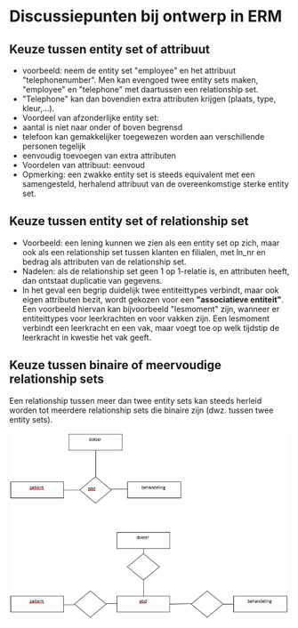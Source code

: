 # Discussiepunten bij ontwerp in ERM

## Keuze tussen entity set of attribuut

* voorbeeld: neem de entity set "employee" en het attribuut "telephonenumber". Men kan evengoed twee entity sets maken, "employee" en "telephone" met daartussen een relationship set.
* "Telephone" kan dan bovendien extra attributen krijgen \(plaats, type, kleur,...\).
* Voordeel van afzonderlijke entity set:
* aantal is niet naar onder of boven begrensd
* telefoon kan gemakkelijker toegewezen worden aan verschillende personen tegelijk
* eenvoudig toevoegen van extra attributen
* Voordelen van attribuut: eenvoud
* Opmerking: een zwakke entity set is steeds equivalent met een samengesteld, herhalend attribuut van de overeenkomstige sterke entity set.

## Keuze tussen entity set of relationship set

* Voorbeeld: een lening kunnen we zien als een entity set op zich, maar ook als een relationship set tussen klanten en filialen, met ln\_nr en bedrag als attributen van de relationship set.
* Nadelen: als de relationship set geen 1 op 1-relatie is, en attributen heeft, dan ontstaat duplicatie van gegevens.
* In het geval een begrip duidelijk twee entiteittypes verbindt, maar ook eigen attributen bezit, wordt gekozen voor een **"associatieve entiteit"**. Een voorbeeld hiervan kan bijvoorbeeld "lesmoment" zijn, wanneer er entiteittypes voor leerkrachten en voor vakken zijn. Een lesmoment verbindt een leerkracht en een vak, maar voegt toe op welk tijdstip de leerkracht in kwestie het vak geeft.

## Keuze tussen binaire of meervoudige relationship sets

Een relationship tussen meer dan twee entity sets kan steeds herleid worden tot meerdere relationship sets die binaire zijn \(dwz. tussen twee entity sets\).

![](../../.gitbook/assets/image%20%288%29.png)

